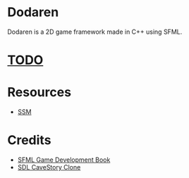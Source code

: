 # Dodaren
Dodaren is a 2D game framework made in C++ using SFML.

# [TODO](https://github.com/aclonegeek/Dodaren/issues)

# Resources
* [SSM](https://github.com/aclonegeek/SSM)

# Credits
* [SFML Game Development Book](https://github.com/SFML/SFML-Game-Development-Book)
* [SDL CaveStory Clone](https://github.com/Limeoats/cavestory-development)